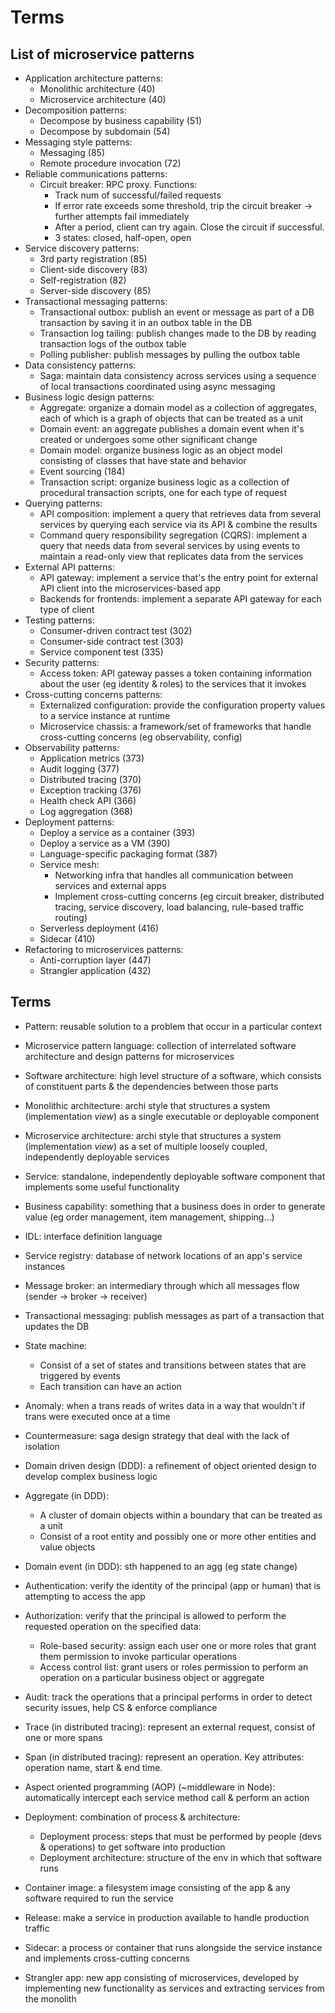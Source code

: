 # Terms
## List of microservice patterns
- Application architecture patterns:
  - Monolithic architecture (40)
  - Microservice architecture (40)
- Decomposition patterns:
  - Decompose by business capability (51)
  - Decompose by subdomain (54)
- Messaging style patterns:
  - Messaging (85)
  - Remote procedure invocation (72)
- Reliable communications patterns:
  - Circuit breaker: RPC proxy. Functions:
    - Track num of successful/failed requests
    - If error rate exceeds some threshold, trip the circuit breaker -> further attempts fail immediately
    - After a period, client can try again. Close the circuit if successful.
    - 3 states: closed, half-open, open
- Service discovery patterns:
  - 3rd party registration (85)
  - Client-side discovery (83)
  - Self-registration (82)
  - Server-side discovery (85)
- Transactional messaging patterns:
  - Transactional outbox: publish an event or message as part of a DB transaction by saving it in an outbox table in the DB
  - Transaction log tailing: publish changes made to the DB by reading transaction logs of the outbox table
  - Polling publisher: publish messages by pulling the outbox table
- Data consistency patterns:
  - Saga: maintain data consistency across services using a sequence of local transactions coordinated using async messaging
- Business logic design patterns:
  - Aggregate: organize a domain model as a collection of aggregates, each of which is a graph of objects that can be treated as a unit
  - Domain event: an aggregate publishes a domain event when it's created or undergoes some other significant change
  - Domain model: organize business logic as an object model consisting of classes that have state and behavior
  - Event sourcing (184)
  - Transaction script: organize business logic as a collection of procedural transaction scripts, one for each type of request
- Querying patterns:
  - API composition: implement a query that retrieves data from several services by querying each service via its API & combine the results
  - Command query responsibility segregation (CQRS): implement a query that needs data from several services
  by using events to maintain a read-only view that replicates data from the services
- External API patterns:
  - API gateway: implement a service that's the entry point for external API client into the microservices-based app
  - Backends for frontends: implement a separate API gateway for each type of client
- Testing patterns:
  - Consumer-driven contract test (302)
  - Consumer-side contract test (303)
  - Service component test (335)
- Security patterns:
  - Access token: API gateway passes a token containing information about the user (eg identity & roles) to the services that it invokes
- Cross-cutting concerns patterns:
  - Externalized configuration: provide the configuration property values to a service instance at runtime
  - Microservice chassis: a framework/set of frameworks that handle cross-cutting concerns (eg observability, config)
- Observability patterns:
  - Application metrics (373)
  - Audit logging (377)
  - Distributed tracing (370)
  - Exception tracking (376)
  - Health check API (366)
  - Log aggregation (368)
- Deployment patterns:
  - Deploy a service as a container (393)
  - Deploy a service as a VM (390)
  - Language-specific packaging format (387)
  - Service mesh:
    - Networking infra that handles all communication between services and external apps
    - Implement cross-cutting concerns (eg circuit breaker, distributed tracing, service discovery, load balancing, rule-based traffic routing)
  - Serverless deployment (416)
  - Sidecar (410)
- Refactoring to microservices patterns:
  - Anti-corruption layer (447)
  - Strangler application (432)
## Terms
- Pattern: reusable solution to a problem that occur in a particular context
- Microservice pattern language: collection of interrelated software architecture and design patterns for microservices
- Software architecture: high level structure of a software, which consists of constituent parts & the dependencies between those parts
- Monolithic architecture: archi style that structures a system (implementation *view*) as a single executable or deployable component
- Microservice architecture: archi style that structures a system (implementation *view*) as a set of multiple loosely coupled, independently deployable services
- Service: standalone, independently deployable software component that implements some useful functionality
- Business capability: something that a business does in order to generate value (eg order management, item management, shipping...)
- IDL: interface definition language
- Service registry: database of network locations of an app's service instances
- Message broker: an intermediary through which all messages flow (sender -> broker -> receiver)
- Transactional messaging: publish messages as part of a transaction that updates the DB
- State machine:
  - Consist of a set of states and transitions between states that are triggered by events
  - Each transition can have an action
- Anomaly: when a trans reads of writes data in a way that wouldn't if trans were executed once at a time
- Countermeasure: saga design strategy that deal with the lack of isolation
- Domain driven design (DDD): a refinement of object oriented design to develop complex business logic
- Aggregate (in DDD):
  - A cluster of domain objects within a boundary that can be treated as a unit
  - Consist of a root entity and possibly one or more other entities and value objects
- Domain event (in DDD): sth happened to an agg (eg state change)
- Authentication: verify the identity of the principal (app or human) that is attempting to access the app
- Authorization: verify that the principal is allowed to perform the requested operation on the specified data:
  - Role-based security: assign each user one or more roles that grant them permission to invoke particular operations
  - Access control list: grant users or roles permission to perform an operation on a particular business object or aggregate
- Audit: track the operations that a principal performs in order to detect security issues, help CS & enforce compliance
- Trace (in distributed tracing): represent an external request, consist of one or more spans
- Span (in distributed tracing): represent an operation. Key attributes: operation name, start & end time.
- Aspect oriented programming (AOP) (~middleware in Node): automatically intercept each service method call & perform an action
- Deployment: combination of process & architecture:
  - Deployment process: steps that must be performed by people (devs & operations) to get software into production
  - Deployment architecture: structure of the env in which that software runs
- Container image: a filesystem image consisting of the app & any software required to run the service
- Release: make a service in production available to handle production traffic
- Sidecar: a process or container that runs alongside the service instance and implements cross-cutting concerns

- Strangler app: new app consisting of microservices, developed by implementing new functionality as services
  and extracting services from the monolith
